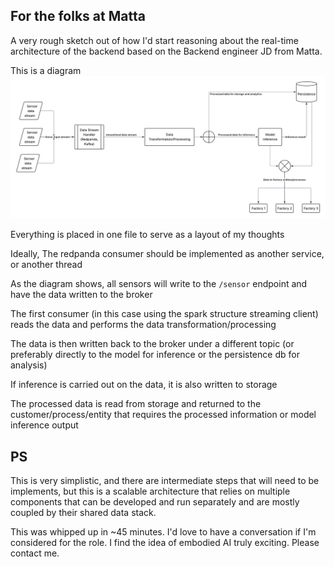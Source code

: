 ## For the folks at Matta
A very rough sketch out of how I'd start reasoning about the real-time architecture of the backend based on the Backend engineer JD from Matta.

This is a diagram
![rough_architectural_diagram](./diagram/matta_backend_idea_prototype.png)

Everything is placed in one file to serve as a layout of my thoughts

Ideally, The redpanda consumer should be implemented as another service, or another thread

As the diagram shows, all sensors will write to the `/sensor` endpoint and have the data written to the broker

The first consumer (in this case using the spark structure streaming client) reads the data and performs the data transformation/processing

The data is then written back to the broker under a different topic (or preferably directly to the model for inference or the persistence db for analysis)

If inference is carried out on the data, it is also written to storage

The processed data is read from storage and returned to the customer/process/entity that requires the processed information or model inference output


## PS
This is very simplistic, and there are intermediate steps that will need to be implements, but this is a scalable architecture that relies on multiple components that can be developed and run separately and are mostly coupled by their shared data stack.

This was whipped up in ~45 minutes. I'd love to have a conversation if I'm considered for the role. I find the idea of embodied AI truly exciting. Please contact me.